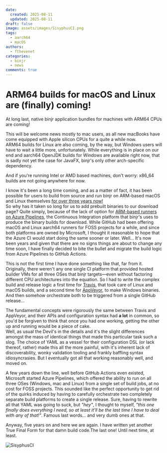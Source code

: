 ```yaml
---
date:
  created: 2025-08-11
  updated: 2025-08-11
draft: false
image: assets/images/SisyphusCI.png
tags:
  - aarch64
  - macOS
authors:
  - fthevenet
categories:
  - binjr
  - news
comments: true
---
```


# ARM64 builds for macOS and Linux are (finally) coming!



At long last, native binjr application bundles for machines with ARM64 CPUs are coming! 

This will be welcome news mostly to mac users, as all new macBooks have come equipped with Apple silicon CPUs for a quite a while now.  
ARM64 builds for Linux are also coming, by the way, but Windows users will have to wait a little more, unfortunately. While everything is in place on our end and aarch64 OpenJDK builds for Windows are available right now, that is sadly not yet the case for JavaFX, binjr's only other arch-specific dependency.

And if you're running Intel or AMD based machines, don't worry: x86_64 builds are not going anywhere for now.

<!-- more -->

I know it's been a long time coming, and as a matter of fact, it has been possible for users to build from source and run binjr on ARM-based macOS and Linux themselves [for over three years now!](https://github.com/orgs/binjr/discussions/116)  
So why has it taken so long for us to add prebuilt binaries to our download page? Quite simply, because of the lack of option for [ARM-based runners on Azure Pipelines](https://learn.microsoft.com/en-us/azure/devops/pipelines/agents/hosted), the Continuous Integration platform that binjr's uses to produce the binary builds for download. While GitHub had been offering macOS and Linux aarch64 runners for FOSS projects for a while, and since both platforms are owned by Microsoft, I thought it reasonable to hope that the Azure CI would start doing the same sooner or later. Well... It's now been years and given that there are no signs things are about to change any time soon, I have finally decided to bite the bullet and migrate the build logic from Azure Pipelines to GitHub Actions.

This is not the first time I have done something like that, far from it. Originally, there weren't any one single CI platform that provided  hosted builder VMs for all three OSes that binjr targets—even without factoring different CPU architectures into the equation. So I had to write the complex build and release logic a first time for [Travis](https://www.travis-ci.com/), that took care of Linux and macOS builds, and a second time for [AppVeyor](https://www.appveyor.com/), to make Windows binaries. And then somehow orchestrate both to be triggered from a single GitHub release...

The fundamental concepts were rigorously the same between Travis and AppVeyor, and their APIs and configuration syntax had **a lot** in common, so you'd be forgiven to think that once you had one working, getting the other up and running would be a piece of cake.  
Well, as usual the Devil's in the details and it's the slight differences amongst the mass of identical things that made this particular task such a slog. The choice of YAML as a vessel for their configuration DSL (or lack thereof, rather) made this all the more painful, with it's inherent lack of discoverability, wonky validation tooling and frankly baffling syntax idiosyncrasies. But I eventually got all that working reasonably well, and moved on.

A few years down the line, well before GitHub Actions even existed, Microsoft started Azure Pipelines, which offered the ability to run on all three OSes (Windows, mac and Linux) from a single set of build jobs, at no cost for FOSS projects. This sounded like the perfect opportunity to get rid of the quirks induced by having to carefully orchestrate two completely separate build platforms to create a single release. Sure, having to rewrite all that YAML was going to suck, but _"hey"_, I thought to myself, _"this one finally does everything I need, so at least it'll be the last time I have to deal with any of that!"_. Famous last words... and very dumb ones at that.

Anyway, five years on and here we are again. I have written yet another True Final Form for that damn build code.The last one! Until next time, at least.

![SisyphusCI](https://binjr.eu/assets/images/SisyphusCI.png)
